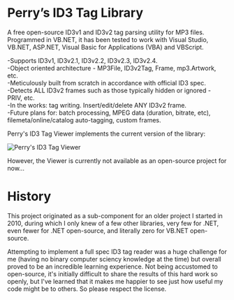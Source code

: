 Perry’s ID3 Tag Library
=======================

A free open-source ID3v1 and ID3v2 tag parsing utility for MP3 files. Programmed in VB.NET, it has been tested to work with Visual Studio, VB.NET, ASP.NET, Visual Basic for Applications (VBA) and VBScript.

-Supports ID3v1, ID3v2.1, ID3v2.2, ID3v2.3, ID3v2.4.  
-Object oriented architecture - MP3File, ID3v2Tag, Frame, mp3.Artwork, etc.  
-Meticulously built from scratch in accordance with official ID3 spec.  
-Detects ALL ID3v2 frames such as those typically hidden or ignored - PRIV, etc.  
-In the works: tag writing. Insert/edit/delete ANY ID3v2 frame.  
-Future plans for: batch processing, MPEG data (duration, bitrate, etc), filemeta/online/catalog auto-tagging, custom frames.  

Perry's ID3 Tag Viewer implements the current version of the library:

![Perry's ID3 Tag Viewer](http://glassocean.net/media/id3-tag-viewer-1.jpg)

However, the Viewer is currently not available as an open-source project for now...

History
=======

This project originated as a sub-component for an older project I started in 2010, during which I only knew of a few other libraries, very few for .NET, even fewer for .NET open-source, and literally zero for VB.NET open-source.

Attempting to implement a full spec ID3 tag reader was a huge challenge for me (having no binary computer sciency knowledge at the time) but overall proved to be an incredible learning experience. Not being accustomed to open-source, it's initially difficult to share the results of this hard work so openly, but I've learned that it makes me happier to see just how useful my code might be to others. So please respect the license.
